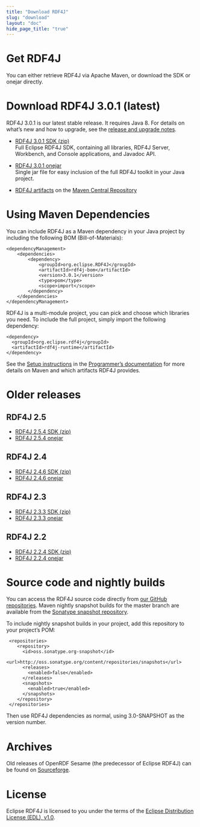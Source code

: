 ```yaml
---
title: "Download RDF4J"
slug: "download"
layout: "doc"
hide_page_title: "true"
---
```


# Get RDF4J

You can either retrieve RDF4J via Apache Maven, or download the SDK or onejar directly.

# Download RDF4J 3.0.1 (latest)

RDF4J 3.0.1 is our latest stable release. It requires Java 8. For details on what’s new and how to upgrade, see the [release and upgrade notes](/release-notes/#3-0-1).

- [RDF4J 3.0.1 SDK (zip)](http://www.eclipse.org/downloads/download.php?file=/rdf4j/eclipse-rdf4j-3.0.1-sdk.zip)<br/>
  Full Eclipse RDF4J SDK, containing all libraries, RDF4J Server, Workbench, and Console applications, and Javadoc API.

- [RDF4J 3.0.1 onejar](http://www.eclipse.org/downloads/download.php?file=/rdf4j/eclipse-rdf4j-3.0.1-onejar.jar)<br/>
  Single jar file for easy inclusion of the full RDF4J toolkit in your Java project.

- [RDF4J artifacts](https://search.maven.org/search?q=org.eclipse.rdf4j) on the [Maven Central Repository](http://search.maven.org/)

# Using Maven Dependencies

You can include RDF4J as a Maven dependency in your Java project by including the following BOM (Bill-of-Materials):

    <dependencyManagement>
        <dependencies>
            <dependency>
                <groupId>org.eclipse.RDF4J</groupId>
                <artifactId>rdf4j-bom</artifactId>
                <version>3.0.1</version>
                <type>pom</type>
                <scope>import</scope>
            </dependency>
        </dependencies>
    </dependencyManagement>

RDF4J is a multi-module project, you can pick and choose which libraries you need. To include the full project, simply import the following dependency:

    <dependency>
      <groupId>org.eclipse.rdf4j</groupId>
      <artifactId>rdf4j-runtime</artifactId>
    </dependency>

See the [Setup instructions](/documentation/programming/setup) in the
[Programmer’s documentation](/documentation/) for more details on Maven and
which artifacts RDF4J provides.


# Older releases

## RDF4J 2.5

- [RDF4J 2.5.4 SDK (zip)](http://www.eclipse.org/downloads/download.php?file=/rdf4j/eclipse-rdf4j-2.5.4-sdk.zip)
- [RDF4J 2.5.4 onejar](http://www.eclipse.org/downloads/download.php?file=/rdf4j/eclipse-rdf4j-2.5.4-onejar.jar)

## RDF4J 2.4

- [RDF4J 2.4.6 SDK (zip)](http://www.eclipse.org/downloads/download.php?file=/rdf4j/eclipse-rdf4j-2.4.6-sdk.zip)
- [RDF4J 2.4.6 onejar](http://www.eclipse.org/downloads/download.php?file=/rdf4j/eclipse-rdf4j-2.4.6-onejar.jar)

## RDF4J 2.3

- [RDF4J 2.3.3 SDK (zip)](http://www.eclipse.org/downloads/download.php?file=/rdf4j/eclipse-rdf4j-2.3.3-sdk.zip)
- [RDF4J 2.3.3 onejar](http://www.eclipse.org/downloads/download.php?file=/rdf4j/eclipse-rdf4j-2.3.3-onejar.jar)

## RDF4J 2.2

- [RDF4J 2.2.4 SDK (zip)](http://www.eclipse.org/downloads/download.php?file=/rdf4j/eclipse-rdf4j-2.2.4-sdk.zip)
- [RDF4J 2.2.4 onejar](http://www.eclipse.org/downloads/download.php?file=/rdf4j/eclipse-rdf4j-2.2.4-onejar.jar)

# Source code and nightly builds

You can access the RDF4J source code directly from [our GitHub repositories](https://github.com/eclipse/rdf4j). Maven nightly snapshot builds for the master branch are available from the [Sonatype snapshot repository](https://oss.sonatype.org/content/repositories/snapshots/org/eclipse/rdf4j/).

To include nightly snapshot builds in your project, add this repository to your project’s POM:

     <repositories>
        <repository>
          <id>oss.sonatype.org-snapshot</id>
          <url>http://oss.sonatype.org/content/repositories/snapshots</url>
          <releases>
            <enabled>false</enabled>
          </releases>
          <snapshots>
            <enabled>true</enabled>
          </snapshots>
        </repository>
     </repositories>

Then use RDF4J dependencies as normal, using 3.0-SNAPSHOT as the version number.

# Archives

Old releases of OpenRDF Sesame (the predecessor of Eclipse RDF4J) can be found on [Sourceforge](http://sourceforge.net/projects/sesame).

# License

Eclipse RDF4J is licensed to you under the terms of the [Eclipse Distribution License (EDL), v1.0](https://eclipse.org/org/documents/edl-v10.php).
